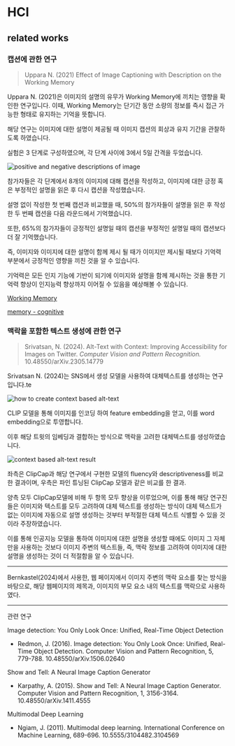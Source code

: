 # HCI

## related works

### 캡션에 관한 연구

> Uppara N. (2021) Effect of Image Captioning with Description on the Working Memory

Uppara N. (2021)은 이미지의 설명의 유무가 Working Memory에 끼치는 영향을 확인한 연구입니다. 이때, Working Memory는 단기간 동안 소량의 정보를 즉시 접근 가능한 형태로 유지하는 기억을 뜻합니다.

해당 연구는 이미지에 대한 설명이 제공될 때 이미지 캡션의 회상과 유지 기간을 관찰하도록 하였습니다.

실험은 3 단계로 구성하였으며, 각 단계 사이에 3에서 5일 간격을 두었습니다.

![positive and negative descriptions of image](<Screenshot 2024-12-11 at 12.11.56.png>)

참가자들은 각 단계에서 8개의 이미지에 대해 캡션을 작성하고, 이미지에 대한 긍정 혹은 부정적인 설명을 읽은 후 다시 캡션을 작성했습니다.

설명 없이 작성한 첫 번째 캡션과 비교했을 때, 50%의 참가자들이 설명을 읽은 후 작성한 두 번째 캡션을 다음 라운드에서 기억했습니다.

또한, 65%의 참가자들이 긍정적인 설명일 때의 캡션을 부정적인 설명일 때의 캡션보다 더 잘 기억했습니다.

즉, 이미지와 이미지에 대한 설명이 함께 제시 될 때가 이미지만 제시될 때보다 기억력 부분에서 긍정적인 영향을 끼친 것을 알 수 있습니다.

기억력은 모든 인지 기능에 기반이 되기에 이미지와 설명을 함께 제시하는 것을 통한 기억력 향상이 인지능력 향상까지 이어질 수 있음을 예상해볼 수 있습니다.

[Working Memory](https://pubmed.ncbi.nlm.nih.gov/1736359/)

[memory - cognitive](https://www.happyneuronpro.com/en/info/what-is-the-relationship-between-cognitive-functions-and-mental-performance/)

### 맥락을 포함한 텍스트 생성에 관한 연구

> Srivatsan, N. (2024). Alt-Text with Context: Improving Accessibility for Images on Twitter. _Computer Vision and Pattern Recognition._ 10.48550/arXiv.2305.14779

Srivatsan N. (2024)는 SNS에서 생성 모델을 사용하여 대체텍스트를 생성하는 연구입니다.te

![how to create context based alt-text](<Screenshot 2024-12-11 at 11.14.16.png>)

CLIP 모델을 통해 이미지를 인코딩 하여 feature embedding을 얻고, 이를 word embedding으로 투영합니다.

이후 해당 트윗의 임베딩과 결합하는 방식으로 맥락을 고려한 대체텍스트를 생성하였습니다.

![context based alt-text result](<Screenshot 2024-12-11 at 11.23.35.png>)

좌측은 ClipCap과 해당 연구에서 구현한 모델의 fluency와 descriptiveness를 비교한 결과이며, 우측은 파인 튜닝된 ClipCap 모델과 같은 비교를 한 결과.

양측 모두 ClipCap모델에 비해 두 항목 모두 향상을 이루었으며, 이를 통해 해당 연구진들은 이미지와 텍스트를 모두 고려하여 대체 텍스트를 생성하는 방식이 대체 텍스트가 없는 이미지에 자동으로 설명 생성하는 것부터 부적절한 대체 텍스트 식별할 수 있을 것이라 주장하였습니다.

이를 통해 인공지능 모델을 통하여 이미지에 대한 설명을 생성할 때에도 이미지 그 자체만을 사용하는 것보다 이미지 주변의 텍스트들, 즉, 맥락 정보를 고려하여 이미지에 대한 설명을 생성하는 것이 더 적절함을 알 수 있습니다.

---

Bernkastel(2024)에서 사용한, 웹 페이지에서 이미지 주변의 맥락 요소를 찾는 방식을 바탕으로, 해당 웹페이지의 제목과, 이미지의 부모 요소 내의 텍스트를 맥락으로 사용하였다.

---

관련 연구

Image detection: You Only Look Once: Unified, Real-Time Object Detection

- Redmon, J. (2016). Image detection: You Only Look Once: Unified, Real-Time Object Detection. Computer Vision and Pattern Recognition, 5, 779-788. 10.48550/arXiv.1506.02640

Show and Tell: A Neural Image Caption Generator

- Karpathy, A. (2015). Show and Tell: A Neural Image Caption Generator. Computer Vision and Pattern Recognition, 1, 3156-3164. 10.48550/arXiv.1411.4555

Multimodal Deep Learning

- Ngiam, J. (2011). Multimodal deep learning. International Conference on Machine Learning, 689-696. 10.5555/3104482.3104569
